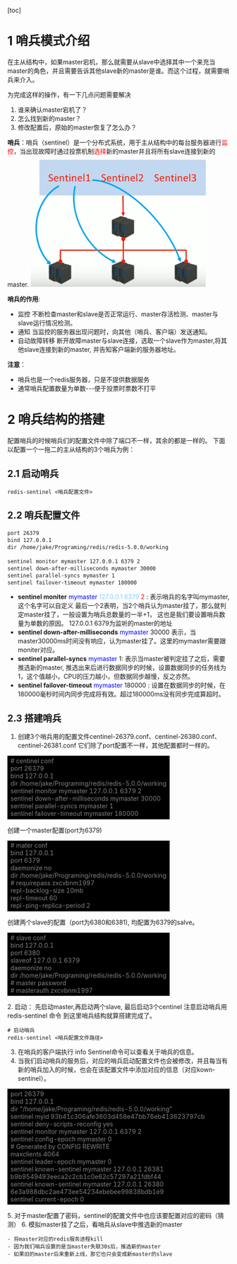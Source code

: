 [toc]
# 1 哨兵模式介绍
在主从结构中，如果master宕机，那么就需要从slave中选择其中一个来充当master的角色，并且需要告诉其他slave新的master是谁。而这个过程，就需要哨兵来介入。

为完成这样的操作，有一下几点问题需要解决
1. 谁来确认master宕机了？
2. 怎么找到新的master？
3. 修改配置后，原始的master恢复了怎么办？

**哨兵**：哨兵（sentinel）是一个分布式系统，用于主从结构中的每台服务器进行<font color=red>监控</font>，当出现故障时通过投票机制<font color=red>选择</font>新的master并且将所有slave连接到新的master.
![哨兵模式_1](img/哨兵模式_1.png)

**哨兵的作用**:
  - 监控
    不断检查master和slave是否正常运行、master存活检测、master与slave运行情况检测。
  - 通知
    当监控的服务器出现问题时，向其他（哨兵、客户端）发送通知。
  - 自动故障转移
    断开故障master与slave连接，选取一个slave作为master,将其他slave连接到新的master, 并告知客户端新的服务器地址。

**注意**：
- 哨兵也是一个redis服务器，只是不提供数据服务
- 通常哨兵配置数量为单数---便于投票时票数不打平

# 2 哨兵结构的搭建
配置哨兵的时候哨兵们的配置文件中除了端口不一样，其余的都是一样的。
下面以配置一个一拖二的主从结构的3个哨兵为例：
## 2.1 启动哨兵
```shell
redis-sentinel <哨兵配置文件>
```
## 2.2 哨兵配置文件
```shell
port 26379
bind 127.0.0.1
dir /home/jake/Programing/redis/redis-5.0.0/working

sentinel monitor mymaster 127.0.0.1 6379 2
sentinel down-after-milliseconds mymaster 30000
sentinel parallel-syncs mymaster 1
sentinel failover-timeout mymaster 180000
```
- **sentinel moniter** <font color=blue>mymaster</font> <font color="#87CEFA">127.0.0.1 6379</font> <font color=red>2</font> : 
表示哨兵的名字叫mymaster,  这个名字可以自定义
最后一个2表明，当2个哨兵认为master挂了，那么就判定master挂了，一般设置为哨兵总数量的一半+1， 这也是我们要设置哨兵数量为单数的原因。
127.0.0.1 6379为监听的master的地址
- **sentinel down-after-milliseconds** <font color=blue>mymaster</font> 30000
 表示，当master30000ms时间没有响应，认为master挂了。这里的mymaster需要跟moniter对应。
- **sentinel parallel-syncs** <font color=blue>mymaster</font> 1:
 表示当master被判定挂了之后，需要推选新的master, 推选出来后进行数据同步的时候，设置数据同步的任务线为1，这个值越小，CPU的压力越小，但数据同步越慢，反之亦然。
- **sentinel failover-timeout** <font color=blue>mymaster</font> 180000 :
设置在数据同步的时候，在180000毫秒时间内同步完成将有效。超过180000ms没有同步完成算超时。

## 2.3 搭建哨兵
1. 创建3个哨兵用的配置文件centinel-26379.conf、centinel-26380.conf、centinel-26381.conf
它们除了port配置不一样，其他配置都时一样的。
  <table><tr><td bgcolor=black>
  <font color=gray>
  <font color=gray># centinel conf</font></br>
  port 26379</br>
  bind 127.0.0.1</br>
  dir /home/jake/Programing/redis/redis-5.0.0/working</br>
  sentinel monitor mymaster 127.0.0.1 6379 2</br>
  sentinel down-after-milliseconds mymaster 30000</br>
  sentinel parallel-syncs mymaster 1</br>
  sentinel failover-timeout mymaster 180000</br>
  </font>
  </table></tr></td>

创建一个master配置(port为6379)
<table><tr><td bgcolor=black>
<font color=gray>
<font color=gray># mater conf</font></br>
bind 127.0.0.1</br>
port 6379</br>
daemonize no</br>
dir /home/jake/Programing/redis/redis-5.0.0/working</br>
# requirepass zxcvbnm1997</br>
repl-backlog-size 10mb</br>
repl-timeout 60</br>
repl-ping-replica-period 2</br>
</font>
</table></tr></td>

创建两个slave的配置（port为6380和6381), 均配置为6379的salve。
<table><tr><td bgcolor=black>
<font color=gray>
<font color=gray># slave conf</font></br>
bind 127.0.0.1</br>
port 6380</br>
slaveof 127.0.0.1 6379</br>
daemonize no</br>
dir /home/jake/Programing/redis/redis-5.0.0/working</br>
# master password</br>
# masterauth zxcvbnm1997</br>
</font>
</table></tr></td>
2. 启动：
  先启动master,再启动两个slave, 最后启动3个centinel
  注意启动哨兵用redis-sentinel 命令
  到这里哨兵结构就算搭建完成了。
  
  ```shell
  # 启动哨兵
  redis-sentinel <哨兵配置文件路径>
  ```

3. 在哨兵的客户端执行 info Sentinel命令可以查看关于哨兵的信息。
4. 当我们启动哨兵的服务后，对应的哨兵启动配置文件也会被修改，并且每当有新的哨兵加入的时候，也会在该配置文件中添加对应的信息（对应kown-sentinel）。
<table><tr><td bgcolor=black>
<font color=gray>
port 26379</br>
bind 127.0.0.1</br>
dir "/home/jake/Programing/redis/redis-5.0.0/working"</br>
sentinel myid 93b41c306afe3603d458e47bb76eb413623797cb</br>
sentinel deny-scripts-reconfig yes</br>
sentinel monitor mymaster 127.0.0.1 6379 2</br>
sentinel config-epoch mymaster 0</br>
# Generated by CONFIG REWRITE</br>
maxclients 4064</br>
sentinel leader-epoch mymaster 0</br>
sentinel known-sentinel mymaster 127.0.0.1 26381 b9b9549493eeca2c2cb1c0e62c57297a21fdbf44</br>
sentinel known-sentinel mymaster 127.0.0.1 26380 6e3a988dbc2ae473ee54234ebebee99838bdb1e9</br>
sentinel current-epoch 0</br>
</font>
</table></tr></td>
5. 对于master配置了密码，sentinel的配置文件中也应该要配置对应的密码（猜测）
6. 模拟master挂了之后，看哨兵从slave中推选新的master

    - 将master对应的redis服务进程kill
    - 因为我们哨兵设置的是当master失联30s后，推选新的master
    - 如果旧的master后来重新上线，那它也只会变成新master的slave
